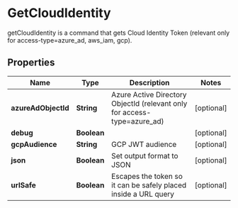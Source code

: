 

# GetCloudIdentity

getCloudIdentity is a command that gets Cloud Identity Token (relevant only for access-type=azure_ad, aws_iam, gcp).
## Properties

Name | Type | Description | Notes
------------ | ------------- | ------------- | -------------
**azureAdObjectId** | **String** | Azure Active Directory ObjectId (relevant only for access-type&#x3D;azure_ad) |  [optional]
**debug** | **Boolean** |  |  [optional]
**gcpAudience** | **String** | GCP JWT audience |  [optional]
**json** | **Boolean** | Set output format to JSON |  [optional]
**urlSafe** | **Boolean** | Escapes the token so it can be safely placed inside a URL query |  [optional]



